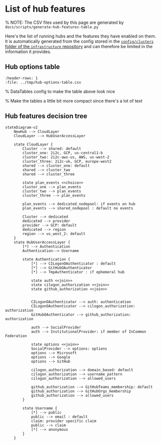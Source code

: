 # List of hub features

% NOTE: The CSV files used by this page are generated by `docs/scripts/generate-hub-features-table.py`

Here's the list of running hubs and the features they have enabled on them.
It is automatically generated from the config stored in the [`config/clusters` folder of the `infrastructure` repository](https://github.com/2i2c-org/infrastructure/tree/HEAD/config/clusters) and can therefore be limited in the information it provides.

## Hub options table

<div class="full-width hub-options-table">

```{csv-table}
:header-rows: 1
:file: ../tmp/hub-options-table.csv
```

</div>

% DataTables config to make the table above look nice
<link rel="stylesheet"
      href="https://cdn.datatables.net/1.10.24/css/jquery.dataTables.min.css">
<script type="text/javascript"
        src="https://cdn.datatables.net/1.10.24/js/jquery.dataTables.min.js"></script>

<script>
var checkbox = function (data) {
    var c = data.toString().trim()
    console.log(c)
    if (c == "<p>True</p>") {
        return '<input type="checkbox" class="editor-active" onclick="return false;" checked>';
    }
    else {
        return '<input type="checkbox" onclick="return false;" class="editor-active">';
    }
}

$(document).ready( function () {
    $('.hub-options-table table').DataTable( {
        "order": [[ 0, "template" ]],
        "pageLength": 25,
        "columns": [
            null, // domain column, nothing special configured
            {"render": checkbox}, // dedicated cluster column
            {"render": checkbox}, // dedicated nodepool column
            {"render": checkbox}, // user buckets (scratch/persistent) column
            {"render": checkbox}, // requestor pays for buckets storage column
            null, // authenticator column
            {"render": checkbox}, // user anonymisation column
            {"render": checkbox}, // allusers access column
            {"render": checkbox}, // community domain column
            {"render": checkbox}, // custom login page column
            {"render": checkbox}, // custom html pages column
            {"render": checkbox}, // gh-scoped-creds column
        ]
    });
} );
</script>

% Make the tables a little bit more compact since there's a lot of text
<style>
    table {
        font-size: .7em;
    }

    table th, table td {
        padding: 0;
    }
</style>

## Hub features decision tree

```{mermaid}
stateDiagram-v2
    NewHub --> CloudLayer
    CloudLayer --> HubUserAccessLayer

    state CloudLayer {
        Cluster --> shared: default
        cluster_one: 2i2c, GCP, us-central1-b
        cluster_two: 2i2c-aws-us, AWS, us-west-2
        cluster_three: 2i2c-uk, GCP, europe-west2
        shared --> cluster_one: default
        shared --> cluster_two
        shared --> cluster_three

        state plan_events <<choice>>
        cluster_one --> plan_events
        cluster_two --> plan_events
        cluster_three --> plan_events

        plan_events --> dedicated_nodepool: if events on hub
        plan_events --> shared_nodepool : default no events

        Cluster --> dedicated
        dedicated --> provider
        provider --> GCP: default
        dedicated --> region
        region --> us_west_2: default
    }
    state HubUserAccessLayer {
        [*] --> Authentication
        Authentication--> Username

        state Authentication {
            [*] --> CILogonOAuthenticator : default
            [*] --> GitHubOAuthenticator
            [*] --> TmpAuthenticator : if ephemeral hub

            state auth <<join>>
            state cilogon_authorization <<join>>
            state github_authorization <<join>>


            CILogonOAuthenticator --> auth: authentication
            CILogonOAuthenticator --> cilogon_authorization: authorization
            GitHubOAuthenticator --> github_authorization: authorization

            auth --> SocialProvider
            auth --> InstitutionalProvider: if member of InCommon Federation

            state options <<join>>
            SocialProvider --> options: options
            options --> Microsoft
            options --> Google
            options --> GitHub

            cilogon_authorization --> domain_based: default
            cilogon_authorization --> username_pattern
            cilogon_authorization --> allowed_users

            github_authorization --> GitHubTeams_membership: default
            github_authorization --> GitHubOrgs_membership
            github_authorization --> allowed_users
        }

        state Username {
            [*] --> public
            public --> email : default
            claim: provider specific claim
            public --> claim
            [*] --> anonymous
        }
    }
```